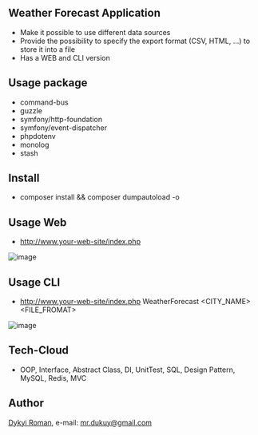 ## Weather Forecast Application
+ Make it possible to use different data sources
+ Provide the possibility to specify the export format (CSV, HTML, ...) to store it into a file 
+ Has a WEB and CLI version 

## Usage package
+ command-bus
+ guzzle
+ symfony/http-foundation
+ symfony/event-dispatcher
+ phpdotenv
+ monolog
+ stash

## Install
+ composer install && composer dumpautoload -o

## Usage Web
+ http://www.your-web-site/index.php

![image](https://github.com/dykyi-roman/WeatherForecastApplication/blob/master/tests/images/web.png)

## Usage CLI
+ http://www.your-web-site/index.php WeatherForecast <CITY_NAME> <FILE_FROMAT>

![image](https://github.com/dykyi-roman/WeatherForecastApplication/blob/master/tests/images/cli.png)

## Tech-Cloud 
+ OOP, Interface, Abstract Class, DI, UnitTest, SQL, Design Pattern, MySQL, Redis, MVC 

## Author
[Dykyi Roman](https://www.linkedin.com/in/roman-dykyi-43428543/), e-mail: [mr.dukuy@gmail.com](mailto:mr.dukuy@gmail.com)

